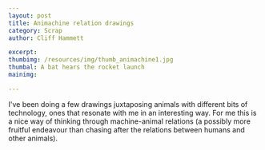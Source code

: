 ```yaml
---
layout: post
title: Animachine relation drawings
category: Scrap
author: Cliff Hammett

excerpt:
thumbimg: /resources/img/thumb_animachine1.jpg
thumbal: A bat hears the rocket launch 
mainimg:

---
```


I've been doing a few drawings juxtaposing animals with different bits of technology, ones that resonate with me in an interesting way. For me this is a nice way of thinking through machine-animal relations (a possibly more fruitful endeavour than chasing after the relations between humans and other animals).

